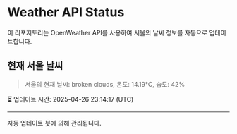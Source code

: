 
# Weather API Status

이 리포지토리는 OpenWeather API를 사용하여 서울의 날씨 정보를 자동으로 업데이트합니다.

## 현재 서울 날씨
> 서울의 현재 날씨: broken clouds, 온도: 14.19°C, 습도: 42%

⏳ 업데이트 시간: 2025-04-26 23:14:17 (UTC)

---
자동 업데이트 봇에 의해 관리됩니다.
